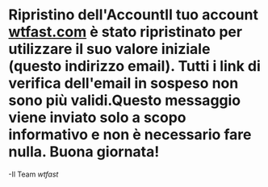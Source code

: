 ﻿# Ripristino dell'AccountIl tuo account [wtfast.com](https://wtfast.com) è stato ripristinato per utilizzare il suo valore iniziale (questo indirizzo email). Tutti i link di verifica dell'email in sospeso non sono più validi.Questo messaggio viene inviato solo a scopo informativo e non è necessario fare nulla. Buona giornata!

-Il Team *wtfast*